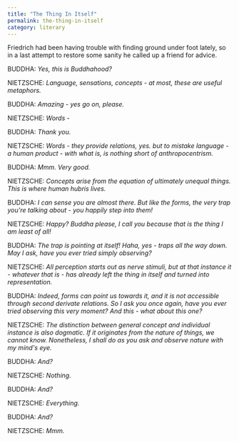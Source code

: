 ```yaml
---
title: "The Thing In Itself"
permalink: the-thing-in-itself
category: literary
---
```


Friedrich had been having trouble with finding ground under foot lately, so in a last attempt to restore some sanity he called up a friend for advice.

BUDDHA: *Yes, this is Buddhahood?*

NIETZSCHE: *Language, sensations, concepts - at most, these are useful metaphors.*

BUDDHA: *Amazing - yes go on, please.*

NIETZSCHE: *Words -*

BUDDHA: *Thank you.*

NIETZSCHE: *Words - they provide relations, yes. but to mistake language - a human product - with what is, is nothing short of anthropocentrism.*

BUDDHA: *Mmm. Very good.*

NIETZSCHE: *Concepts arise from the equation of ultimately unequal things. This is where human hubris lives.*

BUDDHA: *I can sense you are almost there. But like the forms, the very trap you're talking about - you happily step into them!*

NIETZSCHE: *Happy? Buddha please, I call you because that is the thing I am least of all!*

BUDDHA: *The trap is pointing at itself! Haha, yes - traps all the way down. May I ask, have you ever tried simply observing?*

NIETZSCHE: *All perception starts out as nerve stimuli, but at that instance it - whatever that is - has already left the
thing in itself and turned into representation.*

BUDDHA: *Indeed, forms can point us towards it, and it is not accessible through second derivate relations. So I ask you once again, have you ever tried observing this very moment? And this - what about this one?*

NIETZSCHE: *The distinction between general concept and individual instance is also dogmatic. If it originates from the nature of things, we cannot know. Nonetheless, I shall do as you ask and observe nature with my mind's eye.*

BUDDHA: *And?*

NIETZSCHE: *Nothing.*

BUDDHA: *And?*

NIETZSCHE: *Everything.*

BUDDHA: *And?*

NIETZSCHE: *Mmm.*
